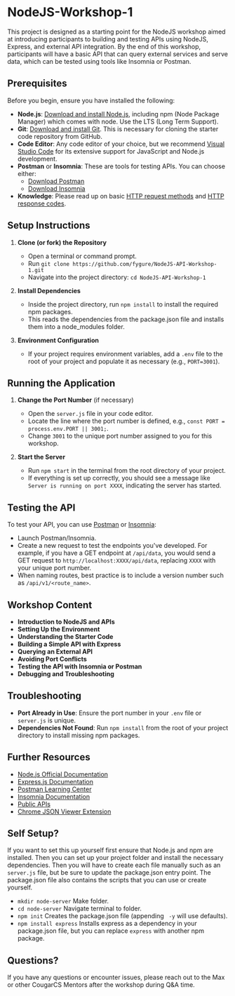 # NodeJS-Workshop-1
This project is designed as a starting point for the NodeJS workshop aimed at introducing participants to building and testing APIs using NodeJS, Express, and external API integration. By the end of this workshop, participants will have a basic API that can query external services and serve data, which can be tested using tools like Insomnia or Postman.

## Prerequisites
Before you begin, ensure you have installed the following:
- **Node.js**: [Download and install Node.js](https://nodejs.org/en/download/), including npm (Node Package Manager) which comes with node. Use the LTS (Long Term Support).
- **Git**: [Download and install Git](https://git-scm.com/downloads). This is necessary for cloning the starter code repository from GitHub.
- **Code Editor**: Any code editor of your choice, but we recommend [Visual Studio Code](https://code.visualstudio.com/download) for its extensive support for JavaScript and Node.js development.
- **Postman** or **Insomnia**: These are tools for testing APIs. You can choose either:
  - [Download Postman](https://www.postman.com/downloads/)
  - [Download Insomnia](https://insomnia.rest/download)
- **Knowledge**: Please read up on basic [HTTP request methods](https://www.w3schools.com/tags/ref_httpmethods.asp) and [HTTP response codes](https://www.w3schools.com/tags/ref_httpmessages.asp).

## Setup Instructions
1. **Clone (or fork) the Repository**
   - Open a terminal or command prompt.
   - Run `git clone https://github.com/fygure/NodeJS-API-Workshop-1.git`
   - Navigate into the project directory: `cd NodeJS-API-Workshop-1`
  
2. **Install Dependencies**
   - Inside the project directory, run `npm install` to install the required npm packages.
   - This reads the dependencies from the package.json file and installs them into a node_modules folder.
  
3. **Environment Configuration**
   - If your project requires environment variables, add a `.env` file to the root of your project and populate it as necessary (e.g., `PORT=3001`).

## Running the Application
1. **Change the Port Number** (if necessary)
   - Open the `server.js` file in your code editor.
   - Locate the line where the port number is defined, e.g., `const PORT = process.env.PORT || 3001;`.
   - Change `3001` to the unique port number assigned to you for this workshop.

2. **Start the Server**
   - Run `npm start` in the terminal from the root directory of your project.
   - If everything is set up correctly, you should see a message like `Server is running on port XXXX`, indicating the server has started.

## Testing the API
To test your API, you can use [Postman](https://www.postman.com/) or [Insomnia](https://insomnia.rest/):
- Launch Postman/Insomnia.
- Create a new request to test the endpoints you've developed. For example, if you have a GET endpoint at `/api/data`, you would send a GET request to `http://localhost:XXXX/api/data`, replacing `XXXX` with your unique port number.
- When naming routes, best practice is to include a version number such as `/api/v1/<route_name>`.

## Workshop Content
- **Introduction to NodeJS and APIs**
- **Setting Up the Environment**
- **Understanding the Starter Code**
- **Building a Simple API with Express**
- **Querying an External API**
- **Avoiding Port Conflicts**
- **Testing the API with Insomnia or Postman**
- **Debugging and Troubleshooting**

## Troubleshooting
- **Port Already in Use**: Ensure the port number in your `.env` file or `server.js` is unique.
- **Dependencies Not Found**: Run `npm install` from the root of your project directory to install missing npm packages.

## Further Resources
- [Node.js Official Documentation](https://nodejs.org/en/docs/)
- [Express.js Documentation](https://expressjs.com/)
- [Postman Learning Center](https://learning.postman.com/)
- [Insomnia Documentation](https://docs.insomnia.rest/)
- [Public APIs](https://github.com/public-apis/public-apis)
- [Chrome JSON Viewer Extension](https://chromewebstore.google.com/detail/json-viewer/gbmdgpbipfallnflgajpaliibnhdgobh?pli=1)

## Self Setup?
If you want to set this up yourself first ensure that Node.js and npm are installed. Then you can set up your project folder and install the necessary dependencies.
Then you will have to create each file manually such as an `server.js` file, but be sure to update the package.json entry point. The package.json file also contains the scripts that you can use or create yourself.
- `mkdir node-server` Make folder.
- `cd node-server` Navigate terminal to folder.
- `npm init` Creates the package.json file (appending ` -y` will use defaults).
- `npm install express` Installs express as a dependency in your package.json file, but you can replace `express` with another npm package.


## Questions?
If you have any questions or encounter issues, please reach out to the Max or other CougarCS Mentors after the workshop during Q&A time.

